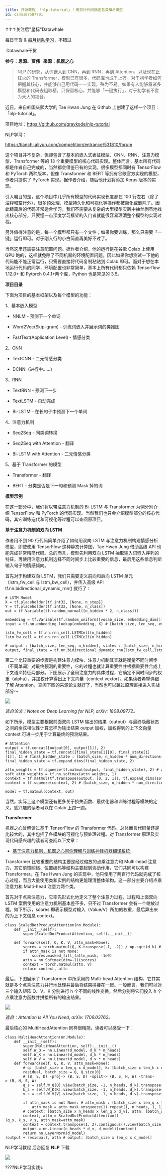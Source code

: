 ```yaml
---
title: 开源教程 「nlp-tutorial」！用百行代码搞定各类NLP模型
id: csdn107587701
---
```


↑↑↑关注后"星标"Datawhale

每日干货 & [每月组队学习](https://mp.weixin.qq.com/mp/appmsgalbum?__biz=MzIyNjM2MzQyNg%3D%3D&action=getalbum&album_id=1338040906536108033#wechat_redirect)，不错过

 Datawhale干货 

**参与：思源、贾伟   来源：机器之心**

> NLP 的研究，从词嵌入到 CNN，再到 RNN，再到 Attention，以及现在正红火的 Transformer，模型已有很多，代码库也成千上万。对于初学者如何把握其核心，并能够自己用代码一一实现，殊为不易。如果有人能够将诸多模型和代码去粗取精，只保留核心，并能够「一键执行」，对于初学者不啻为天大的福音。

近日，来自韩国庆熙大学的 Tae Hwan Jung 在 Github 上创建了这样一个项目：「nlp-tutorial」。

项目地址：https://github.com/graykode/nlp-tutorial

NLP学习：

https://tianchi.aliyun.com/competition/entrance/531810/forum

这个项目并不复杂，但却包含了基本的嵌入式表征模型、CNN、RNN、注意力模型、Transformer 等的 13 个重要模型的核心代码实现。整体而言，基本所有代码都是作者自己完成的，当然都会借鉴已有的实现。很多模型都同时有 TensorFlow 和 PyTorch 两种版本，但像 Transformer 和 BERT 等拥有谷歌官方实现的模型，作者只提供了 PyTorch 实现。据作者介绍，随后他计划将添加 Keras 版本的实现。

引入瞩目的是，这个项目中几乎所有模型的代码实现长度都在 100 行左右（除了注释和空行外），很多预处理、模型持久化和可视化等操作都被简化或删除了。因此精简后的代码非常适合学习，我们不需要从复杂的大型模型实践中抽丝剥茧地找出核心部分，只要懂一点深度学习框架的入门者就能很容易理清整个模型的实现过程。

另外值得注意的是，每一个模型都只有一个文件；如果你要训练，那么只需要「一键」运行即可。对于刚入行的小白简直再美好不过了。

当然这里还需要注意配置问题。据作者介绍，他的运行是在谷歌 Colab 上使用 GPU 跑的，这样就免除了不同机器的环境配置问题。因此如果你想测试一下他的代码能不能正常运行，只需要直接将代码复制粘贴到 Colab 即可。而对于想在本地运行代码的同学，环境配置也非常简单，基本上所有代码都只依赖 Tensorflow 1.12.0+ 和 Pytorch 0.4.1+两个库，Python 也是常见的 3.5。

**项目目录**

下面为项目的基本框架以及每个模型的功能：

1、基本嵌入模型

*   NNLM - 预测下一个单词

*   Word2Vec(Skip-gram) - 训练词嵌入并展示词的类推图

*   FastText(Application Level) - 情感分类

2、CNN

*   TextCNN - 二元情感分类

*   DCNN（进行中……）

3、RNN

*   TextRNN - 预测下一步

*   TextLSTM - 自动完成

*   Bi-LSTM - 在长句子中预测下一个单词

4、注意力机制

*   Seq2Seq - 同类词转换

*   Seq2Seq with Attention - 翻译

*   Bi-LSTM with Attention - 二元情感分类

5、基于 Transformer 的模型

*   Transformer - 翻译

*   BERT - 分类是否是下一句和预测 Mask 掉的词

**模型示例**

在这一部分中，我们将以带注意力机制的 Bi-LSTM 与 Transformer 为例分别介绍 TensorFlow 和 PyTorch 的代码实现。当然我们也只会介绍模型部分的核心代码，其它训练迭代和可视化等过程可以查阅原项目。

**基于注意力机制的双向 LSTM**

作者用不到 90 行代码简单介绍了如何用双向 LSTM 与注意力机制构建情感分析模型，即使使用 TensorFlow 这种静态计算图，Tae Hwan Jung 借助高级 API 也能完成非常精简代码。总的而言，模型先利用双向 LSTM 抽取输入词嵌入序列的特征，再使用注意力机制选择不同时间步上比较重要的信息，最后用这些信息判断输入句子的情感倾向。

首先对于构建双向 LSTM，我们只需要定义前向和后向 LSTM 单元（lstm_fw_cell 与 lstm_bw_cell），并传入高级 API tf.nn.bidirectional_dynamic_rnn() 就行了：

```
# LSTM Model
X = tf.placeholder(tf.int32, [None, n_step])
Y = tf.placeholder(tf.int32, [None, n_class])
out = tf.Variable(tf.random_normal([n_hidden * 2, n_class]))

embedding = tf.Variable(tf.random_uniform([vocab_size, embedding_dim]))
input = tf.nn.embedding_lookup(embedding, X) # [batch_size, len_seq, embedding_dim]

lstm_fw_cell = tf.nn.rnn_cell.LSTMCell(n_hidden)
lstm_bw_cell = tf.nn.rnn_cell.LSTMCell(n_hidden)

# output : [batch_size, len_seq, n_hidden], states : [batch_size, n_hidden]
output, final_state = tf.nn.bidirectional_dynamic_rnn(lstm_fw_cell,lstm_bw_cell, input, dtype=tf.float32) 
```

第二个比较重要的步骤是构建注意力模块，注意力机制其实就是衡量不同时间步（不同单词）对最终预测的重要性，它的过程也就计算重要性并根据重要性合成上下文语义特征两部分。下图展示了全局注意力的具体过程，它确定不同时间步的权重（alpha），并加权计算得出上下文向量（context vextor）。如果读者希望详细了解 Attention，查阅下图的来源论文就好了，当然也可以跳过原理直接进入实战部分～

![](../img/fd51446e24d4037fbecca15917f39a0d.png)

*选自论文：Notes on Deep Learning for NLP, arXiv: 1808.09772。*

如下所示，模型主要根据前面双向 LSTM 输出的结果（output）与最终隐藏状态之间的余弦相似性计算怎样为输出结果 output 加权，加权得到的上下文向量 context 可进一步用于计算最终的预测结果。

```
# Attention
output = tf.concat([output[0], output[1]], 2)                             # output[0] : lstm_fw, output[1] : lstm_bw
final_hidden_state = tf.concat([final_state[1][0], final_state[1][1]], 1) # final_hidden_state : [batch_size, n_hidden * num_directions(=2)]
final_hidden_state = tf.expand_dims(final_hidden_state, 2)                # final_hidden_state : [batch_size, n_hidden * num_directions(=2), 1]

attn_weights = tf.squeeze(tf.matmul(output, final_hidden_state), 2) # attn_weights : [batch_size, n_step]
soft_attn_weights = tf.nn.softmax(attn_weights, 1)
context = tf.matmul(tf.transpose(output, [0, 2, 1]), tf.expand_dims(soft_attn_weights, 2)) # context : [batch_size, n_hidden * num_directions(=2), 1]
context = tf.squeeze(context, 2) # [batch_size, n_hidden * num_directions(=2)]

model = tf.matmul(context, out) 
```

当然，实际上这个模型还有更多关于损失函数、最优化器和训练过程等模块的定义，感兴趣的读者可以在 Colab 上跑一跑。

**Transformer**

机器之心曾解读过基于 TensorFlow 的 Transformer 代码，总体而言代码量还是比较大的，其中包括了各模块的可视化与预处理过程。对 Transformer 原理及实现代码感兴趣的读者可查阅以下文章：

*   [基于注意力机制，机器之心带你理解与训练神经机器翻译系统 ](https://mp.weixin.qq.com/s?__biz=MzA3MzI4MjgzMw%3D%3D&idx=1&mid=2650742155&scene=21&sn=137825a13a4c31fffb6b2347c0304366#wechat_redirect)

Transformer 比较重要的结构主要是经过缩放的点乘注意力和 Multi-head 注意力，其它前馈网络、位置编码等结构主要起到协助作用，它们共同可以构建 Transformer。在 Tae Hwan Jung 的实现中，他只使用了两百行代码就完成了核心过程，而且大量使用类和实例的结构更能理清整体架构。这一部分主要介绍点乘注意力和 Multi-head 注意力两个类。

首先对于点乘注意力，它率先形式化地定义了整个注意力过程，过程和上面双向 LSTM 案例使用的注意力机制基本差不多，只不过 Transformer 会有一个缩放过程。如下所示，scores 即表示模型对输入（Value/V）所加的权重，最后算出来的为上下文信息 context。

```
class ScaledDotProductAttention(nn.Module):
    def __init__(self):
        super(ScaledDotProductAttention, self).__init__()

    def forward(self, Q, K, V, attn_mask=None):
        scores = torch.matmul(Q, K.transpose(-1, -2)) / np.sqrt(d_k) # scores : [batch_size x n_heads x len_q(=len_k) x len_k(=len_q)]
        if attn_mask is not None:
            scores.masked_fill_(attn_mask, -1e9)
        attn = nn.Softmax(dim=-1)(scores)
        context = torch.matmul(attn, V)
        return context, attn 
```

最后，下图展示了 Transformer 中所采用的 Multi-head Attention 结构，它其实就是多个点乘注意力并行地处理并最后将结果拼接在一起。一般而言，我们可以对三个输入矩阵 Q、V、K 分别进行 h 个不同的线性变换，然后分别将它们投入 h 个点乘注意力函数并拼接所有的输出结果。

![](../img/4568e7fd4e5e553a2415a43e59b0f750.png)

*选自：Attention Is All You Need, arXiv: 1706.03762。*

最后核心的 MultiHeadAttention 同样很精简，读者可以感受一下：

```
class MultiHeadAttention(nn.Module):
    def __init__(self):
        super(MultiHeadAttention, self).__init__()
        self.W_Q = nn.Linear(d_model, d_k * n_heads)
        self.W_K = nn.Linear(d_model, d_k * n_heads)
        self.W_V = nn.Linear(d_model, d_v * n_heads)
    def forward(self, Q, K, V, attn_mask=None):
        # q: [batch_size x len_q x d_model], k: [batch_size x len_k x d_model], v: [batch_size x len_k x d_model]
        residual, batch_size = Q, Q.size(0)
        # (B, S, D) -proj-> (B, S, D) -split-> (B, S, H, W) -trans-> (B, H, S, W)
        q_s = self.W_Q(Q).view(batch_size, -1, n_heads, d_k).transpose(1,2)  # q_s: [batch_size x n_heads x len_q x d_k]
        k_s = self.W_K(K).view(batch_size, -1, n_heads, d_k).transpose(1,2)  # k_s: [batch_size x n_heads x len_k x d_k]
        v_s = self.W_V(V).view(batch_size, -1, n_heads, d_v).transpose(1,2)  # v_s: [batch_size x n_heads x len_k x d_v]

        if attn_mask is not None: # attn_mask : [batch_size x len_q x len_k]
            attn_mask = attn_mask.unsqueeze(1).repeat(1, n_heads, 1, 1) # attn_mask : [batch_size x n_heads x len_q x len_k]
        # context: [batch_size x n_heads x len_q x d_v], attn: [batch_size x n_heads x len_q(=len_k) x len_k(=len_q)]
        context, attn = ScaledDotProductAttention()(q_s, k_s, v_s, attn_mask=attn_mask)
        context = context.transpose(1, 2).contiguous().view(batch_size, -1, n_heads * d_v) # context: [batch_size x len_q x n_heads * d_v]
        output = nn.Linear(n_heads * d_v, d_model)(context)
        return nn.LayerNorm(d_model)(output + residual), attn # output: [batch_size x len_q x d_model]
```

NLP学习教程 后台回复 **NLP** 下载

![](../img/ac1260bd6d55ebcd4401293b8b1ef5ff.png)

????NLP学习实践↓